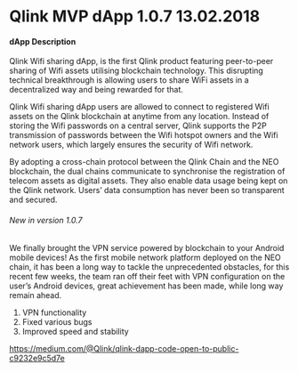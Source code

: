 # Qlink MVP dApp 1.0.7  13.02.2018


#### dApp Description

Qlink Wifi sharing dApp, is the first Qlink product featuring peer-to-peer sharing of Wifi assets utilising blockchain technology. This disrupting technical breakthrough is allowing users to share WiFi assets in a decentralized way and being rewarded for that.

Qlink Wifi sharing dApp users are allowed to connect to registered Wifi assets on the Qlink blockchain at anytime from any location. Instead of storing the Wifi passwords on a central server, Qlink supports the P2P transmission of passwords between the Wifi hotspot owners and the Wifi network users, which largely ensures the security of Wifi network.

By adopting a cross-chain protocol between the Qlink Chain and the NEO blockchain, the dual chains communicate to synchronise the registration of telecom assets as digital assets. They also enable data usage being kept on the Qlink network. Users’ data consumption has never been so transparent and secured. 

###### New in version 1.0.7
We finally brought the VPN service powered by blockchain to your Android mobile devices! As the first mobile network platform deployed on the NEO chain, it has been a long way to tackle the unprecedented obstacles, for this recent few weeks, the team ran off their feet with VPN configuration on the user’s Android devices, great achievement has been made, while long way remain ahead.

1. VPN functionality
2. Fixed various bugs
3. Improved speed and stability

https://medium.com/@Qlink/qlink-dapp-code-open-to-public-c9232e9c5d7e
